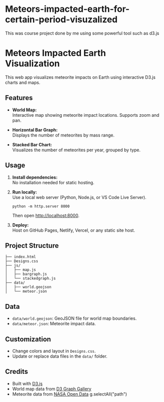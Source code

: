 # Meteors-impacted-earth-for-certain-period-visuzalized
This was course project done by me using some powerful tool such as d3.js

# Meteors Impacted Earth Visualization

This web app visualizes meteorite impacts on Earth using interactive D3.js charts and maps.

## Features

- **World Map:**  
  Interactive map showing meteorite impact locations. Supports zoom and pan.

- **Horizontal Bar Graph:**  
  Displays the number of meteorites by mass range.

- **Stacked Bar Chart:**  
  Visualizes the number of meteorites per year, grouped by type.

## Usage

1. **Install dependencies:**  
   No installation needed for static hosting.

2. **Run locally:**  
   Use a local web server (Python, Node.js, or VS Code Live Server).
   ```
   python -m http.server 8000
   ```
   Then open [http://localhost:8000](http://localhost:8000).

3. **Deploy:**  
   Host on GitHub Pages, Netlify, Vercel, or any static site host.

## Project Structure

```
├── index.html
├── Designs.css
├── js/
│   ├── map.js
│   ├── bargraph.js
│   └── stackedgraph.js
├── data/
│   ├── world.geojson
│   └── meteor.json
```

## Data

- `data/world.geojson`: GeoJSON file for world map boundaries.
- `data/meteor.json`: Meteorite impact data.

## Customization

- Change colors and layout in `Designs.css`.
- Update or replace data files in the `data/` folder.

## Credits

- Built with [D3.js](https://d3js.org/)
- World map data from [D3 Graph Gallery](https://www.d3-graph-gallery.com/)
- Meteorite data from [NASA Open Data](https://data.nasa.gov/)
	g.selectAll("path")
